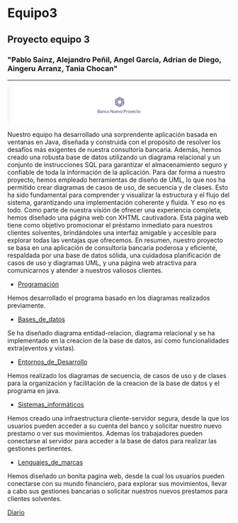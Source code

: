 # Equipo3

## Proyecto equipo 3 
### "Pablo Sainz, Alejandro Peñil, Angel Garcia, Adrian de Diego, Aingeru Arranz, Tania Chocan"

---

![logo](Imagenes/logo.png)

Nuestro equipo ha desarrollado una sorprendente aplicación basada en ventanas en Java, diseñada y construida con el propósito de resolver los desafíos más exigentes de nuestra consultoría bancaria. Además, hemos creado una robusta base de datos utilizando un diagrama relacional y un conjunto de instrucciones SQL para garantizar el almacenamiento seguro y confiable de toda la información de la aplicación. Para dar forma a nuestro proyecto, hemos empleado herramientas de diseño de UML, lo que nos ha permitido crear diagramas de casos de uso, de secuencia y de clases. Esto ha sido fundamental para comprender y visualizar la estructura y el flujo del sistema, garantizando una implementación coherente y fluida.
Y eso no es todo. Como parte de nuestra visión de ofrecer una experiencia completa, hemos diseñado una página web con XHTML cautivadora. Esta página web tiene como objetivo promocionar el préstamo inmediato para nuestros clientes solventes, brindándoles una interfaz amigable y accesible para explorar todas las ventajas que ofrecemos. En resumen, nuestro proyecto se basa en una aplicación de consultoría bancaria poderosa y eficiente, respaldada por una base de datos sólida, una cuidadosa planificación de casos de uso y diagramas UML, y una página web atractiva para comunicarnos y atender a nuestros valiosos clientes.

  - [Programación](Programaci%C3%B3n.md)
  
Hemos desarrollado el programa basado en los diagramas realizados previamente.

  - [Bases_de_datos](Bases.md)

Se ha diseñado diagrama entidad-relacion, diagrama relacional y se ha implementado en la creacion de la base de datos, así como funcionalidades extra(eventos y vistas).

  - [Entornos_de_Desarrollo](Entornos.md)

Hemos realizado los diagramas de secuencia, de casos de uso y de clases para la organización y facilitación de la creacion de la base de datos y el programa en java.

  - [Sistemas_informáticos](Servidor.md)

Hemos creado una infraestructura cliente-servidor segura, desde la que los usuarios pueden acceder a su cuenta del banco y solicitar nuestro nuevo prestamo o ver sus movimientos. Ademas los trabajadores pueden conectarse al servidor para acceder a la base de datos para realizar las gestiones pertinentes.

  - [Lenguajes_de_marcas](Marcas.md)
  
Hemos diseñado un bonita pagina web, desde la cual los usuarios pueden conectarse con su mundo financiero, para explorar sus movimientos, llevar a cabo sus gestiones bancarias o solicitar nuestros nuevos prestamos para clientes solventes.

[Diario](Diario.md)
